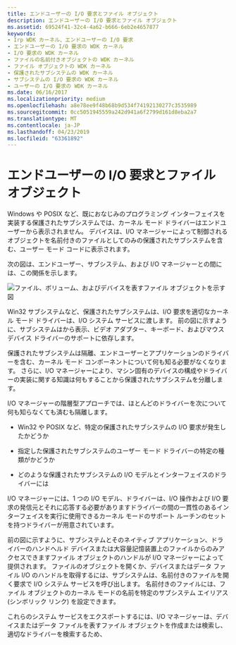 ```yaml
---
title: エンドユーザーの I/O 要求とファイル オブジェクト
description: エンドユーザーの I/O 要求とファイル オブジェクト
ms.assetid: 69524f41-32c4-4a62-b666-6eb2e4657877
keywords:
- Irp WDK カーネル、エンドユーザーの I/O 要求
- エンドユーザーの I/O 要求の WDK カーネル
- I/O 要求の WDK カーネル
- ファイルの名前付きオブジェクトの WDK カーネル
- ファイル オブジェクトの WDK カーネル
- 保護されたサブシステムの WDK カーネル
- サブシステムの I/O 要求の WDK カーネル
- ユーザーの I/O 要求の WDK カーネル
ms.date: 06/16/2017
ms.localizationpriority: medium
ms.openlocfilehash: a8e78ee9f48b68b9d534f74192130277c3535989
ms.sourcegitcommit: 0cc5051945559a242d941a6f2799d161d8eba2a7
ms.translationtype: MT
ms.contentlocale: ja-JP
ms.lasthandoff: 04/23/2019
ms.locfileid: "63361892"
---
```

# <a name="end-user-io-requests-and-file-objects"></a>エンドユーザーの I/O 要求とファイル オブジェクト





Windows や POSIX など、既におなじみのプログラミング インターフェイスを実装する保護されたサブシステムでは、カーネル モード ドライバーはエンドユーザーから表示されません。 デバイスは、I/O マネージャーによって制御されるオブジェクトを名前付きのファイルとしてのみの保護されたサブシステムを含む、ユーザー モード コードに表示されます。

次の図は、エンドユーザー、サブシステム、および I/O マネージャーとの間には、この関係を示します。

![ファイル、ボリューム、およびデバイスを表すファイル オブジェクトを示す図](images/2grsover.png)

Win32 サブシステムなど、保護されたサブシステムは、I/O 要求を適切なカーネル モード ドライバーは、I/O システム サービスに渡します。 前の図に示すように、サブシステムはから表示、ビデオ アダプター、キーボード、およびマウス デバイス ドライバーのサポートに依存します。

保護されたサブシステムは隔離、エンドユーザーとアプリケーションのドライバーを含む、カーネル モード コンポーネントについて何も知る必要がなくなります。 さらに、I/O マネージャーにより、マシン固有のデバイスの構成やドライバーの実装に関する知識は何もすることから保護されたサブシステムを分離します。

I/O マネージャーの階層型アプローチでは、ほとんどのドライバーを次について何も知らなくても済むも隔離します。

-   Win32 や POSIX など、特定の保護されたサブシステムの I/O 要求が発生したかどうか

-   指定した保護されたサブシステムのユーザー モード ドライバーの特定の種類がかどうか

-   どのような保護されたサブシステムの I/O モデルとインターフェイスのドライバーには

I/O マネージャーには、1 つの I/O モデル、ドライバーは、I/O 操作および I/O 要求の発信元とそれに応答する必要がありますドライバーの間の一貫性のあるインターフェイスを実行に使用できるカーネル モードのサポート ルーチンのセットを持つドライバーが用意されています。

前の図に示すように、サブシステムとそのネイティブ アプリケーション、ドライバーのハンドヘルド デバイスまたは大容量記憶装置上のファイルからのみアクセスできますファイル オブジェクトのハンドルが I/O マネージャーによって提供されます。 ファイルのオブジェクトを開くか、デバイスまたはデータ ファイル I/O のハンドルを取得するには、サブシステムは、名前付きのファイルを開く要求で I/O システム サービスを呼び出します。 名前付きのファイルには、ファイル オブジェクトのカーネル モードの名前を特定のサブシステム エイリアス (シンボリック リンク) を設定できます。

これらのシステム サービスをエクスポートするには、I/O マネージャーは、デバイスまたはデータ ファイルを表すファイル オブジェクトを作成または検索し、適切なドライバーを検索するため、

 

 




